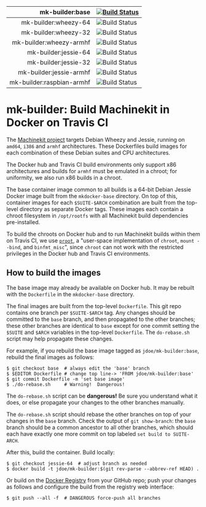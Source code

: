 | mk-builder:base | [![Build Status](https://travis-ci.org/machinekit/machinekit.svg?branch=base)](https://travis-ci.org/machinekit/machinekit)
|--:|:--|
| mk-builder:wheezy-64 | ![Build Status](https://travis-ci.org/machinekit/machinekit.svg?branch=wheezy-)
| mk-builder:wheezy-32 | ![Build Status](https://travis-ci.org/machinekit/machinekit.svg?branch=wheezy-)
| mk-builder:wheezy-armhf | ![Build Status](https://travis-ci.org/machinekit/machinekit.svg?branch=wheezy-)
| mk-builder:jessie-64 | ![Build Status](https://travis-ci.org/machinekit/machinekit.svg?branch=jessie-)
| mk-builder:jessie-32 | ![Build Status](https://travis-ci.org/machinekit/machinekit.svg?branch=jessie-)
| mk-builder:jessie-armhf | ![Build Status](https://travis-ci.org/machinekit/machinekit.svg?branch=jessie-)
| mk-builder:raspbian-armhf | ![Build Status](https://travis-ci.org/machinekit/machinekit.svg?branch=raspbian-)

# mk-builder:  Build Machinekit in Docker on Travis CI

The [Machinekit project][1] targets Debian Wheezy and Jessie, running
on `amd64`, `i386` and `armhf` architectures.  These Dockerfiles build
images for each combination of these Debian suites and CPU
architectures.

The Docker hub and Travis CI build environments only support x86
architectures and builds for `armhf` must be emulated in a chroot; for
uniformity, we also run x86 builds in a chroot.

The base container image common to all builds is a 64-bit Debian
Jessie Docker image built from the `mkdocker-base` directory.  On top
of this, container images for each `$SUITE-$ARCH` combination are
built from the top-level directory as separate Docker tags.  These
images each contain a chroot filesystem in `/opt/rootfs` with all
Machinekit build dependencies pre-installed.

To build the chroots on Docker hub and to run Machinekit builds within
them on Travis CI, we use [`proot`][2], a "user-space implementation
of `chroot`, `mount --bind`, and `binfmt_misc`", since `chroot` can
not work with the restricted privileges in the Docker hub and Travis
CI environments.

## How to build the images

The base image may already be available on Docker hub.  It may be
rebuilt with the `Dockerfile` in the `mkdocker-base` directory.

The final images are built from the top-level `Dockerfile`.  This git
repo contains one branch per `$SUITE-$ARCH` tag.  Any changes should
be committed to the `base` branch, and then propagated to the other
branches; these other branches are identical to `base` except for one
commit setting the `$SUITE` and `$ARCH` variables in the top-level
`Dockerfile`.  The `do-rebase.sh` script may help propagate these
changes.

For example, if you rebuild the base image tagged as
`jdoe/mk-builder:base`, rebuild the final images as follows:

	$ git checkout base  # always edit the 'base' branch
	$ $EDITOR Dockerfile # change top line-> 'FROM jdoe/mk-builder:base'
	$ git commit Dockerfile -m 'set base image'
	$ ./do-rebase.sh     # Warning!  Dangerous!

The `do-rebase.sh` script can be **dangerous!** Be sure you understand
what it does, or else propagate your changes to the other branches
manually.

The `do-rebase.sh` script should rebase the other branches on top of
your changes in the `base` branch.  Check the output of `git
show-branch`:  the `base` branch should be a common ancestor to all
other branches, which should each have exactly one more commit on top
labeled `set build to SUITE-ARCH`.

After this, build the container.  Build locally:

	$ git checkout jessie-64  # adjust branch as needed
	$ docker build -t jdoe/mk-builder:$(git rev-parse --abbrev-ref HEAD) .

Or build on the [Docker Registry][3] from your GitHub repo; push your
changes as follows and configure the build from the registry web
interface:

	$ git push --all -f  # DANGEROUS force-push all branches


[1]: http://machinekit.io
[2]: http://proot.me/
[3]: https://hub.docker.com
